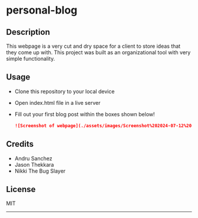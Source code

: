 # personal-blog

## Description

This webpage is a very cut and dry space for a client to store ideas that they come up with. This project was built as an organizational tool with very simple functionality.

## Usage

- Clone this repository to your local device
- Open index.html file in a live server
- Fill out your first blog post within the boxes shown below!

    ```md
    ![Screenshot of webpage](./assets/images/Screenshot%202024-07-12%20180047.png)
    ```

## Credits

- Andru Sanchez
- Jason Thekkara
- Nikki The Bug Slayer

## License

MIT

---